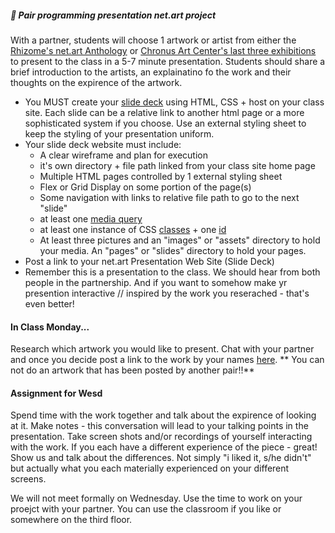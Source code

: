 ##### 💾   Pair programming presentation net.art project
With a partner, students will choose 1 artwork or artist from either the [Rhizome's net.art Anthology](https://anthology.rhizome.org/) or [Chronus Art Center's last three exhibitions](http://www.chronusartcenter.org/en/exhibition/) to present to the class in a 5-7  minute presentation. Students should share a brief introduction to the artists, an explainatino fo the work and their thoughts on the expirence of the artwork. 
* You MUST create your [slide deck](https://www.google.com/search?q=slide+deck&oq=slide+deck&aqs=chrome..69i57j0l9.3609j0j7&sourceid=chrome&ie=UTF-8) using HTML, CSS + host on your class site. Each slide can be a relative link to another html page or a more sophisticated system if you choose. Use an external styling sheet to keep the styling of your presentation uniform. 
* Your slide deck website must include:
  * A clear wireframe and plan for execution
  * it's own directory + file path linked from your class site home page
  * Multiple HTML pages controlled by 1 external styling sheet
  * Flex or Grid Display on some portion of the page(s)
  * Some navigation with links to relative file path to go to the next "slide"
  * at least one [media query](https://developer.mozilla.org/en-US/docs/Web/CSS/Media_Queries/Using_media_queries)
  * at least one instance of CSS [classes](https://developer.mozilla.org/en-US/docs/Web/CSS/Class_selectors) + one [id](https://developer.mozilla.org/en-US/docs/Web/CSS/ID_selectors)
  * At least three pictures and an "images" or "assets" directory to hold your media. An "pages" or "slides" directory to hold your pages.
* Post a link to your net.art Presentation Web Site (Slide Deck) 
* Remember this is a presentation to the class. We should hear from both people in the partnership. And if you want to somehow make yr presention interactive // inspired by the work you reserached - that's even better!

#### In Class Monday...
Research which artwork you would like to present. Chat with your partner and once you decide post a link to the work by your names [here](). ** You can not do an artwork that has been posted by another pair!!** 


#### Assignment for Wesd
Spend time with the work together and talk about the expirence of looking at it. Make notes - this conversation will lead to your talking points in the presentation. Take screen shots and/or recordings of yourself interacting with the work. If you each have a different experience of the piece - great! Show us and talk about the differences. Not simply "i liked it, s/he didn't" but actually what you each materially experienced on your different screens. 

We will not meet formally on Wednesday. Use the time to work on your proejct with your partner. You can use the classroom if you like or somewhere on the third floor.




